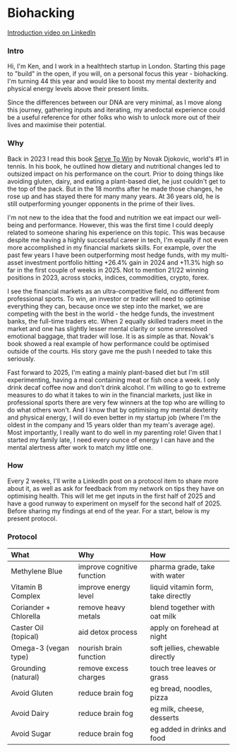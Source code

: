 # Biohacking
[Introduction video on LinkedIn](https://www.linkedin.com/posts/kensoh_hi-guys-im-turning-44-soon-and-i-think-activity-7286335586817179649-U2US)

### Intro
Hi, I'm Ken, and I work in a healthtech startup in London. Starting this page to "build" in the open, if you will, on a personal focus this year - biohacking. I'm turning 44 this year and would like to boost my mental dexterity and physical energy levels above their present limits.

Since the differences between our DNA are very minimal, as I move along this journey, gathering inputs and iterating, my anedoctal experience could be a useful reference for other folks who wish to unlock more out of their lives and maximise their potential.

### Why
Back in 2023 I read this book [Serve To Win](https://www.amazon.co.uk/Serve-Win-Gluten-free-Physical-Excellence/dp/0552170534) by Novak Djokovic, world's #1 in tennis. In his book, he outlined how dietary and nutritional changes led to outsized impact on his performance on the court. Prior to doing things like avoiding gluten, dairy, and eating a plant-based diet, he just couldn't get to the top of the pack. But in the 18 months after he made those changes, he rose up and has stayed there for many many years. At 36 years old, he is still outperforming younger opponents in the prime of their lives.

I'm not new to the idea that the food and nutrition we eat impact our well-being and performance. However, this was the first time I could deeply related to someone sharing his experience on this topic. This was because despite me having a highly successful career in tech, I'm equally if not even more accomplished in my financial markets skills. For example, over the past few years I have been outperforming most hedge funds, with my multi-asset investment portfolio hitting +26.4% gain in 2024 and +11.3% high so far in the first couple of weeks in 2025. Not to mention 21/22 winning positions in 2023, across stocks, indices, commodities, crypto, forex.

I see the financial markets as an ultra-competitive field, no different from professional sports. To win, an investor or trader will need to optimise everything they can, because once we step into the market, we are competing with the best in the world - the hedge funds, the investment banks, the full-time traders etc. When 2 equally skilled traders meet in the market and one has slightly lesser mental clarity or some unresolved emotional baggage, that trader will lose. It is as simple as that. Novak's book showed a real example of how performance could be optimised outside of the courts. His story gave me the push I needed to take this seriously.

Fast forward to 2025, I'm eating a mainly plant-based diet but I'm still experimenting, having a meal containing meat or fish once a week. I only drink decaf coffee now and don't drink alcohol. I'm willing to go to extreme measures to do what it takes to win in the financial markets, just like in professional sports there are very few winners at the top who are willing to do what others won't. And I know that by optimising my mental dexterity and physical energy, I will do even better in my startup job (where I'm the oldest in the company and 15 years older than my team's average age). Most importantly, I really want to do well in my parenting role! Given that I started my family late, I need every ounce of energy I can have and the mental alertness after work to match my little one.

### How
Every 2 weeks, I'll write a LinkedIn post on a protocol item to share more about it, as well as ask for feedback from my network on tips they have on optimising health. This will let me get inputs in the first half of 2025 and have a good runway to experiment on myself for the second half of 2025. Before sharing my findings at end of the year. For a start, below is my present protocol.

### Protocol
What|Why|How
:--|:---|:--
Methylene Blue|improve cognitive function|pharma grade, take with water
Vitamin B Complex|improve energy level|liquid vitamin form, take directly
Coriander + Chlorella|remove heavy metals|blend together with oat milk
Caster Oil (topical)|aid detox process|apply on forehead at night
Omega-3 (vegan type)|nourish brain function|soft jellies, chewable directly
Grounding (natural)|remove excess charges|touch tree leaves or grass
Avoid Gluten|reduce brain fog|eg bread, noodles, pizza
Avoid Dairy|reduce brain fog|eg milk, cheese, desserts
Avoid Sugar|reduce brain fog|eg added in drinks and food
